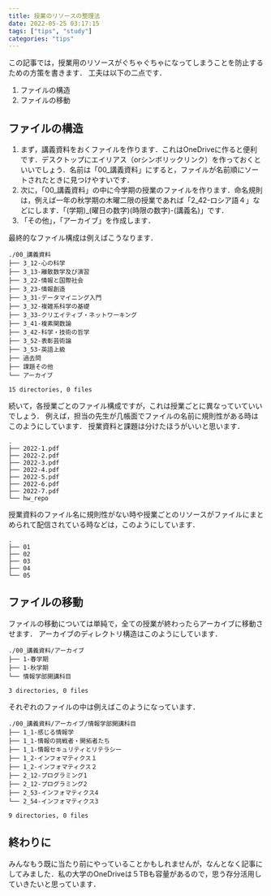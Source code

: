 ```yaml
---
title: 授業のリソースの整理法
date: 2022-05-25 03:17:15
tags: ["tips", "study"]
categories: "tips"
---
```


この記事では，授業用のリソースがぐちゃぐちゃになってしまうことを防止するための方策を書きます．
工夫は以下の二点です．

1. ファイルの構造
2. ファイルの移動

## ファイルの構造

1. まず，講義資料をおくファイルを作ります．これはOneDriveに作ると便利です．デスクトップにエイリアス（orシンボリックリンク）を作っておくといいでしょう．名前は「00_講義資料」にすると，ファイルが名前順にソートされたときに見つけやすいです．
2. 次に，「00_講義資料」の中に今学期の授業のファイルを作ります．命名規則は，例えば一年の秋学期の木曜二限の授業であれば「2_42-ロシア語４」などにします．「(学期)_(曜日の数字)(時限の数字)-(講義名)」です．
3. 「その他」，「アーカイブ」を作成します．


最終的なファイル構成は例えばこうなります．

```
./00_講義資料
├── 3_12-心の科学
├── 3_13-離散数学及び演習
├── 3_22-情報と国際社会
├── 3_23-情報創造
├── 3_31-データマイニング入門
├── 3_32-複雑系科学の基礎
├── 3_33-クリエイティブ・ネットワーキング
├── 3_41-複素関数論
├── 3_42-科学・技術の哲学
├── 3_52-表彰芸術論
├── 3_53-英語上級
├── 過去問
├── 課題その他
└── アーカイブ

15 directories, 0 files

```

続いて，各授業ごとのファイル構成ですが，これは授業ごとに異なっていていいでしょう．
例えば，担当の先生が几帳面でファイルの名前に規則性がある時はこのようにしています．
授業資料と課題は分けたほうがいいと思います．


```
.
├── 2022-1.pdf
├── 2022-2.pdf
├── 2022-3.pdf
├── 2022-4.pdf
├── 2022-5.pdf
├── 2022-6.pdf
├── 2022-7.pdf
└── hw_repo
```

授業資料のファイル名に規則性がない時や授業ごとのリソースがファイルにまとめられて配信されている時などは，このようにしています．

```
.
├── 01
├── 02
├── 03
├── 04
└── 05

```

## ファイルの移動
ファイルの移動については単純で，全ての授業が終わったらアーカイブに移動させます．
アーカイブのディレクトリ構造はこのようにしています．


```
./00_講義資料/アーカイブ
├── 1-春学期
├── 1-秋学期
└── 情報学部開講科目

3 directories, 0 files

```

それぞれのファイルの中は例えばこのようになっています．

```
./00_講義資料/アーカイブ/情報学部開講科目
├── 1_1-感じる情報学
├── 1_1-情報の挑戦者・開拓者たち
├── 1_1-情報セキュリティとリテラシー
├── 1_2-インフォマティクス１
├── 1_2-インフォマティクス２
├── 2_12-プログラミング1
├── 2_12-プログラミング2
├── 2_53-インフォマティクス4
└── 2_54-インフォマティクス3

9 directories, 0 files
```

## 終わりに

みんなもう既に当たり前にやっていることかもしれませんが，なんとなく記事にしてみました．私の大学のOneDriveは５TBも容量があるので，思う存分活用していきたいと思っています．